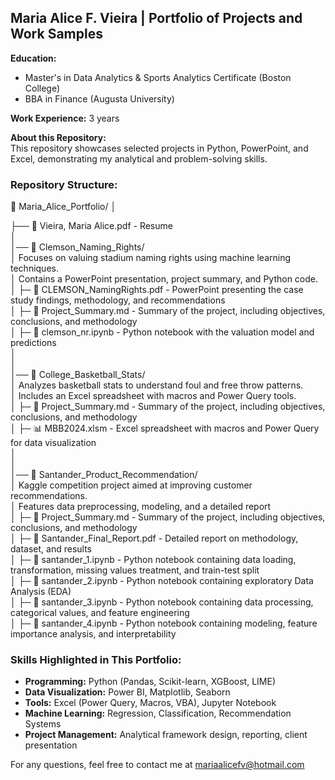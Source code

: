 ## Maria Alice F. Vieira | Portfolio of Projects and Work Samples

**Education:**  
- Master's in Data Analytics & Sports Analytics Certificate (Boston College)  
- BBA in Finance (Augusta University)  

**Work Experience:** 3 years  

**About this Repository:**  
This repository showcases selected projects in Python, PowerPoint, and Excel, demonstrating my analytical and problem-solving skills.  

### Repository Structure:
📂 Maria_Alice_Portfolio/ │ 

├── 📄 Vieira, Maria Alice.pdf - Resume  
│   
│── 📁 Clemson_Naming_Rights/  
│  Focuses on valuing stadium naming rights using machine learning techniques.  
│  Contains a PowerPoint presentation, project summary, and Python code.  
│ ├─ 📄 CLEMSON_NamingRights.pdf - PowerPoint presenting the case study findings, methodology, and recommendations  
│ ├─ 📄 Project_Summary.md - Summary of the project, including objectives, conclusions, and methodology  
│ ├─ 📜 clemson_nr.ipynb - Python notebook with the valuation model and predictions  
│  
│  
│── 📁 College_Basketball_Stats/  
│  Analyzes basketball stats to understand foul and free throw patterns.  
│  Includes an Excel spreadsheet with macros and Power Query tools.  
│ ├─ 📄 Project_Summary.md - Summary of the project, including objectives, conclusions, and methodology  
│ ├─ 📊 MBB2024.xlsm - Excel spreadsheet with macros and Power Query for data visualization  
│  
│  
│── 📁 Santander_Product_Recommendation/  
│  Kaggle competition project aimed at improving customer recommendations.  
│  Features data preprocessing, modeling, and a detailed report  
│ ├─ 📄 Project_Summary.md - Summary of the project, including objectives, conclusions, and methodology  
│ ├─ 📄 Santander_Final_Report.pdf - Detailed report on methodology, dataset, and results  
│ ├─ 📜 santander_1.ipynb - Python notebook containing data loading, transformation, missing values treatment, and train-test split  
│ ├─ 📜 santander_2.ipynb - Python notebook containing exploratory Data Analysis (EDA)  
│ ├─ 📜 santander_3.ipynb - Python notebook containing data processing, categorical values, and feature engineering  
│ ├─ 📜 santander_4.ipynb - Python notebook containing modeling, feature importance analysis, and interpretability  


### Skills Highlighted in This Portfolio:
- **Programming:** Python (Pandas, Scikit-learn, XGBoost, LIME)  
- **Data Visualization:** Power BI, Matplotlib, Seaborn  
- **Tools:** Excel (Power Query, Macros, VBA), Jupyter Notebook  
- **Machine Learning:** Regression, Classification, Recommendation Systems  
- **Project Management:** Analytical framework design, reporting, client presentation

For any questions, feel free to contact me at mariaalicefv@hotmail.com

